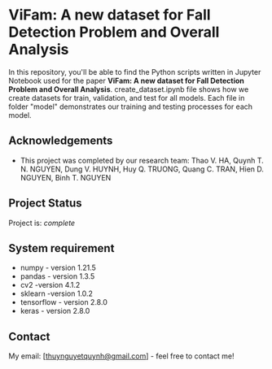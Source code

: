# ViFam: A new dataset for Fall Detection Problem and Overall Analysis

In this repository, you'll be able to find the Python scripts written in Jupyter Notebook used for the paper **ViFam: A new dataset for Fall Detection Problem and Overall Analysis**. 
create_dataset.ipynb file shows how we create datasets for train, validation, and test for all models. 
Each file in folder "model" demonstrates our training and testing processes for each model.


## Acknowledgements
- This project was completed by our research team: Thao V. HA, Quynh T. N. NGUYEN, Dung V. HUYNH,
Huy Q. TRUONG, Quang C. TRAN, Hien D. NGUYEN, Binh T. NGUYEN


## Project Status
Project is:  _complete_


## System requirement 
- numpy - version 1.21.5
- pandas - version 1.3.5
- cv2 -version 4.1.2
- sklearn -version 1.0.2
- tensorflow - version 2.8.0
- keras - version 2.8.0


## Contact
My email: [thuynguyetquynh@gmail.com] - feel free to contact me!


<!-- Optional -->
<!-- ## License -->
<!-- This project is open source and available under the [... License](). -->

<!-- You don't have to include all sections - just the one's relevant to your project -->

